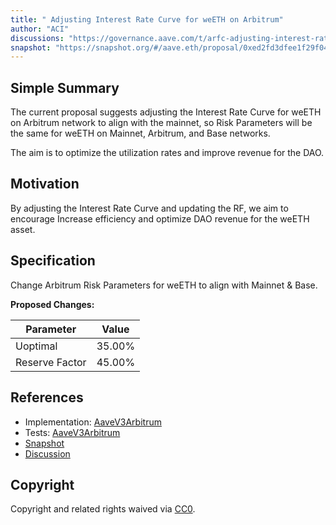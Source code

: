 ```yaml
---
title: " Adjusting Interest Rate Curve for weETH on Arbitrum"
author: "ACI"
discussions: "https://governance.aave.com/t/arfc-adjusting-interest-rate-curve-for-weeth-on-arbitrum/17804"
snapshot: "https://snapshot.org/#/aave.eth/proposal/0xed2fd3dfee1f29f04b6cda4a5c4629fcca32a5c961b1b3e2a49ba6842367ce31"
---
```


## Simple Summary

The current proposal suggests adjusting the Interest Rate Curve for weETH on Arbitrum network to align with the mainnet, so Risk Parameters will be the same for weETH on Mainnet, Arbitrum, and Base networks.

The aim is to optimize the utilization rates and improve revenue for the DAO.

## Motivation

By adjusting the Interest Rate Curve and updating the RF, we aim to encourage Increase efficiency and optimize DAO revenue for the weETH asset.

## Specification

Change Arbitrum Risk Parameters for weETH to align with Mainnet & Base.

**Proposed Changes:**

| Parameter      | Value  |
| -------------- | ------ |
| Uoptimal       | 35.00% |
| Reserve Factor | 45.00% |

## References

- Implementation: [AaveV3Arbitrum](https://github.com/bgd-labs/aave-proposals-v3/blob/main/src/20240603_AaveV3Arbitrum_AdjustingInterestRateCurveForWeETHOnArbitrum/AaveV3Arbitrum_AdjustingInterestRateCurveForWeETHOnArbitrum_20240603.sol)
- Tests: [AaveV3Arbitrum](https://github.com/bgd-labs/aave-proposals-v3/blob/main/src/20240603_AaveV3Arbitrum_AdjustingInterestRateCurveForWeETHOnArbitrum/AaveV3Arbitrum_AdjustingInterestRateCurveForWeETHOnArbitrum_20240603.t.sol)
- [Snapshot](https://snapshot.org/#/aave.eth/proposal/0xed2fd3dfee1f29f04b6cda4a5c4629fcca32a5c961b1b3e2a49ba6842367ce31)
- [Discussion](https://governance.aave.com/t/arfc-adjusting-interest-rate-curve-for-weeth-on-arbitrum/17804)

## Copyright

Copyright and related rights waived via [CC0](https://creativecommons.org/publicdomain/zero/1.0/).

